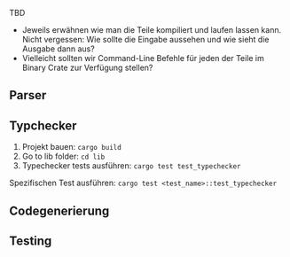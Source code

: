 TBD

-   Jeweils erwähnen wie man die Teile kompiliert und laufen lassen kann. Nicht vergessen: Wie sollte die Eingabe aussehen und wie sieht die Ausgabe dann aus?
-   Vielleicht sollten wir Command-Line Befehle für jeden der Teile im Binary Crate zur Verfügung stellen?

## Parser

## Typchecker

1. Projekt bauen: `cargo build`
2. Go to lib folder: `cd lib`
3. Typechecker tests ausführen: `cargo test test_typechecker`

Spezifischen Test ausführen: `cargo test <test_name>::test_typechecker`

## Codegenerierung

## Testing
